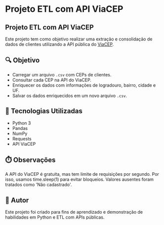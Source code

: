 # Projeto ETL com API ViaCEP
## Projeto ETL com API ViaCEP

Este projeto tem como objetivo realizar uma extração e consolidação de dados de clientes utilizando a API pública do [ViaCEP](https://viacep.com.br/).

## 🔍 Objetivo

- Carregar um arquivo `.csv` com CEPs de clientes.
- Consultar cada CEP na API do ViaCEP.
- Enriquecer os dados com informações de logradouro, bairro, cidade e UF.
- Salvar os dados enriquecidos em um novo arquivo `.csv`.

## 🧰 Tecnologias Utilizadas

- Python 3
- Pandas
- NumPy
- Requests
- API ViaCEP

## ⏱️ Observações
A API do ViaCEP é gratuita, mas tem limite de requisições por segundo. Por isso, usamos time.sleep(1) para evitar bloqueios.
Valores ausentes foram tratados como 'Não cadastrado'.

## 📌 Autor
Este projeto foi criado para fins de aprendizado e demonstração de habilidades em Python e ETL com APIs públicas.

